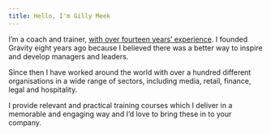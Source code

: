 ```yaml
---
title: Hello, I'm Gilly Meek
---
```

I’m a coach and trainer, [with over fourteen years’ experience](https://uk.linkedin.com/in/gillymeek?title=Read%20more%20at%20my%20LinkedIn%20profile). I founded Gravity eight years ago because I believed there was a better way to inspire and develop managers and leaders.

Since then I have worked around the world with over a hundred different organisations in a wide range of sectors, including media, retail, finance, legal and hospitality.

I provide relevant and practical training courses which I deliver in a memorable and engaging way and I’d love to bring these in to your company.
